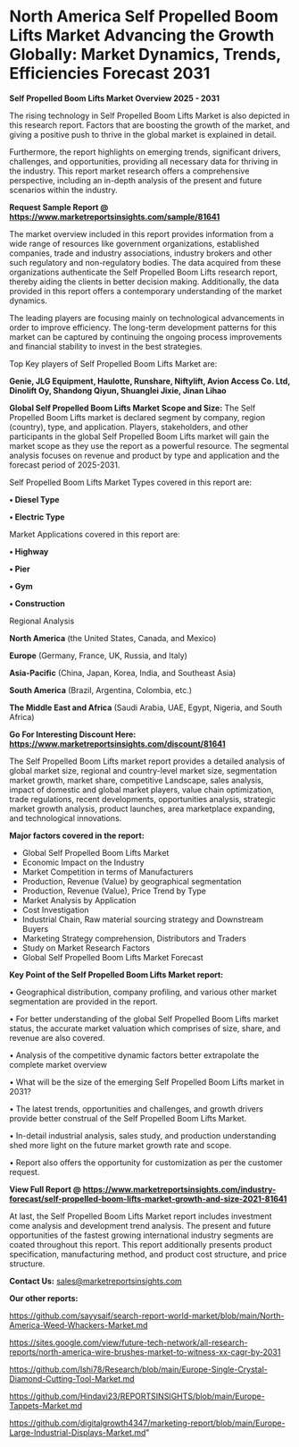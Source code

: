# North America Self Propelled Boom Lifts Market Advancing the Growth Globally: Market Dynamics, Trends, Efficiencies Forecast 2031

<Strong> Self Propelled Boom Lifts Market Overview 2025 - 2031</strong>

The rising technology in Self Propelled Boom Lifts Market is also depicted in this research report. Factors that are boosting the growth of the market, and giving a positive push to thrive in the global market is explained in detail.

Furthermore, the report highlights on emerging trends, significant drivers, challenges, and opportunities, providing all necessary data for thriving in the industry. This report market research offers a comprehensive perspective, including an in-depth analysis of the present and future scenarios within the industry.

<strong>Request Sample Report @ <a href=https://www.marketreportsinsights.com/sample/81641>https://www.marketreportsinsights.com/sample/81641</a></strong>

The market overview included in this report provides information from a wide range of resources like government organizations, established companies, trade and industry associations, industry brokers and other such regulatory and non-regulatory bodies. The data acquired from these organizations authenticate the Self Propelled Boom Lifts research report, thereby aiding the clients in better decision making. Additionally, the data provided in this report offers a contemporary understanding of the market dynamics.

The leading players are focusing mainly on technological advancements in order to improve efficiency. The long-term development patterns for this market can be captured by continuing the ongoing process improvements and financial stability to invest in the best strategies.

Top Key players of Self Propelled Boom Lifts Market are:

<strong>Genie, JLG Equipment, Haulotte, Runshare, Niftylift, Avion Access Co. Ltd, Dinolift Oy, Shandong Qiyun, Shuanglei Jixie, Jinan Lihao</strong>

<strong><b>Global Self Propelled Boom Lifts Market Scope and Size:</b></strong>
The Self Propelled Boom Lifts market is declared segment by company, region (country), type, and application. Players, stakeholders, and other participants in the global Self Propelled Boom Lifts market will gain the market scope as they use the report as a powerful resource. The segmental analysis focuses on revenue and product by type and application and the forecast period of 2025-2031.

Self Propelled Boom Lifts Market Types covered in this report are:

<strong>• Diesel Type

• Electric Type</strong>

Market Applications covered in this report are:

<strong>• Highway

• Pier

• Gym

• Construction</strong> 

Regional Analysis

<strong>North America</strong> (the United States, Canada, and Mexico)

<strong>Europe</strong> (Germany, France, UK, Russia, and Italy)

<strong>Asia-Pacific</strong> (China, Japan, Korea, India, and Southeast Asia)

<strong>South America</strong> (Brazil, Argentina, Colombia, etc.)

<strong>The Middle East and Africa</strong> (Saudi Arabia, UAE, Egypt, Nigeria, and South Africa)

<strong>Go For Interesting Discount Here: <a href=https://www.marketreportsinsights.com/discount/81641>https://www.marketreportsinsights.com/discount/81641</a></strong>

The Self Propelled Boom Lifts market report provides a detailed analysis of global market size, regional and country-level market size, segmentation market growth, market share, competitive Landscape, sales analysis, impact of domestic and global market players, value chain optimization, trade regulations, recent developments, opportunities analysis, strategic market growth analysis, product launches, area marketplace expanding, and technological innovations.

<strong><b>Major factors covered in the report:</b></strong>
<ul>
  <li>Global Self Propelled Boom Lifts Market </li>
  <li>Economic Impact on the Industry</li>
  <li>Market Competition in terms of Manufacturers</li>
  <li>Production, Revenue (Value) by geographical segmentation</li>
  <li>Production, Revenue (Value), Price Trend by Type</li>
  <li>Market Analysis by Application</li>
  <li>Cost Investigation</li>
  <li>Industrial Chain, Raw material sourcing strategy and Downstream Buyers</li>
  <li>Marketing Strategy comprehension, Distributors and Traders</li>
  <li>Study on Market Research Factors</li>
  <li>Global Self Propelled Boom Lifts Market Forecast</li>
</ul>

<strong><b>Key Point of the Self Propelled Boom Lifts Market report:</b></strong>

• Geographical distribution, company profiling, and various other market segmentation are provided in the report.

• For better understanding of the global Self Propelled Boom Lifts market status, the accurate market valuation which comprises of size, share, and revenue are also covered.

• Analysis of the competitive dynamic factors better extrapolate the complete market overview

• What will be the size of the emerging Self Propelled Boom Lifts market in 2031?

• The latest trends, opportunities and challenges, and growth drivers provide better construal of the Self Propelled Boom Lifts Market.

• In-detail industrial analysis, sales study, and production understanding shed more light on the future market growth rate and scope.

• Report also offers the opportunity for customization as per the customer request.

<strong><b>View Full Report @ <a href=https://www.marketreportsinsights.com/industry-forecast/self-propelled-boom-lifts-market-growth-and-size-2021-81641>https://www.marketreportsinsights.com/industry-forecast/self-propelled-boom-lifts-market-growth-and-size-2021-81641</a></b></strong>


At last, the Self Propelled Boom Lifts Market report includes investment come analysis and development trend analysis. The present and future opportunities of the fastest growing international industry segments are coated throughout this report. This report additionally presents product specification, manufacturing method, and product cost structure, and price structure.

<strong>Contact Us:</strong>
sales@marketreportsinsights.com

<strong>Our other reports:</strong>

<a href=https://github.com/sayysaif/search-report-world-market/blob/main/North-America-Weed-Whackers-Market.md>https://github.com/sayysaif/search-report-world-market/blob/main/North-America-Weed-Whackers-Market.md</a>

<a href=https://sites.google.com/view/future-tech-network/all-research-reports/north-america-wire-brushes-market-to-witness-xx-cagr-by-2031>https://sites.google.com/view/future-tech-network/all-research-reports/north-america-wire-brushes-market-to-witness-xx-cagr-by-2031</a>

<a href=https://github.com/Ishi78/Research/blob/main/Europe-Single-Crystal-Diamond-Cutting-Tool-Market.md>https://github.com/Ishi78/Research/blob/main/Europe-Single-Crystal-Diamond-Cutting-Tool-Market.md</a>

<a href=https://github.com/Hindavi23/REPORTSINSIGHTS/blob/main/Europe-Tappets-Market.md>https://github.com/Hindavi23/REPORTSINSIGHTS/blob/main/Europe-Tappets-Market.md</a>

<a href=https://github.com/digitalgrowth4347/marketing-report/blob/main/Europe-Large-Industrial-Displays-Market.md>https://github.com/digitalgrowth4347/marketing-report/blob/main/Europe-Large-Industrial-Displays-Market.md</a>"

